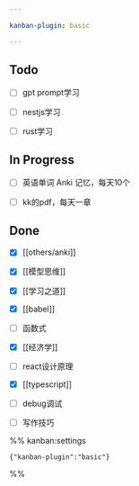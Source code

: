 ```yaml
---

kanban-plugin: basic

---
```


## Todo

- [ ] gpt prompt学习
- [ ] nestjs学习
- [ ] rust学习


## In Progress

- [ ] 英语单词 Anki 记忆，每天10个
- [ ] kk的pdf，每天一章


## Done

- [x] [[others/anki]]
- [x] [[模型思维]]
- [x] [[学习之道]]
- [x] [[babel]]
- [ ] 函数式
- [x] [[经济学]]
- [ ] react设计原理
- [x] [[typescript]]
- [ ] debug调试
- [ ] 写作技巧




%% kanban:settings
```
{"kanban-plugin":"basic"}
```
%%